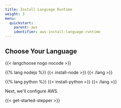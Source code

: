 ```yaml
---
title: Install Language Runtime
weight: 3
menu:
  quickstart:
    parent: aws
    identifier: aws-install-language-runtime
---
```


## Choose Your Language

{{< langchoose nogo nocode >}}

{{% lang nodejs %}}
{{< install-node >}}
{{< /lang >}}

{{% lang python %}}
{{< install-python >}}
{{< /lang >}}

Next, we'll configure AWS.

{{< get-started-stepper >}}
